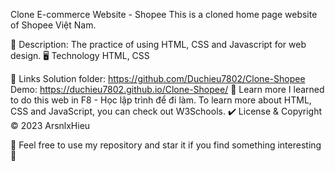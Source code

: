 Clone E-commerce Website - Shopee
This is a cloned home page website of Shopee Việt Nam.

📜 Description:
The practice of using HTML, CSS and Javascript for web design.
🖥 Technology
HTML, CSS

📎 Links
Solution folder: https://github.com/Duchieu7802/Clone-Shopee
Demo: https://duchieu7802.github.io/Clone-Shopee/
📔 Learn more
I learned to do this web in F8 - Học lập trình để đi làm.
To learn more about HTML, CSS and JavaScript, you can check out W3Schools.
✔️ License & Copyright
© 2023 ArsnlxHieu

🤟 Feel free to use my repository and star it if you find something interesting 🤟
